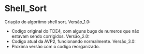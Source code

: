 # Shell_Sort

Criação do algoritmo shell sort.
Versão_1.0:
- Codigo original do TDE4, com alguns bugs de numeros que não estavam sendo corrigidos.
Versão_2.0:
- Codigo atual da AVP2, funcionando normalmente.
Versão_3.0:
- Proxima versão com o codigo reorganizado.
